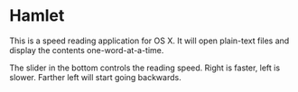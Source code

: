 # Hamlet

This is a speed reading application for OS X. It will open plain-text files
and display the contents one-word-at-a-time.

The slider in the bottom controls the reading speed. Right is faster, left
is slower. Farther left will start going backwards.

